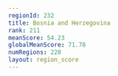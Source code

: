 ```yaml
---
regionId: 232
title: Bosnia and Herzegovina
rank: 211
meanScore: 54.23
globalMeanScore: 71.78
numRegions: 220
layout: region_score
---
```

